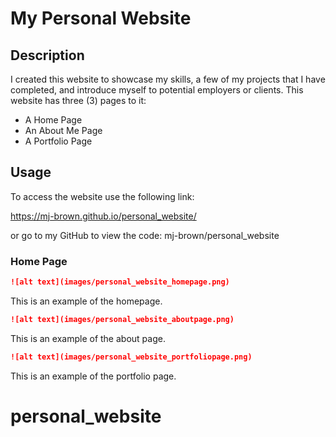 # My Personal Website

## Description

I created this website to showcase my skills, a few of my projects that I have completed, and introduce myself to potential employers or clients.  This website has three (3) pages to it:
- A Home Page
- An About Me Page
- A Portfolio Page

## Usage

To access the website use the following link:

https://mj-brown.github.io/personal_website/

or go to my GitHub to view the code:
mj-brown/personal_website

### Home Page
```md
![alt text](images/personal_website_homepage.png)
```
This is an example of the homepage.
```md
![alt text](images/personal_website_aboutpage.png)
```
This is an example of the about page.
```md
![alt text](images/personal_website_portfoliopage.png)
```
This is an example of the portfolio page.
# personal_website

